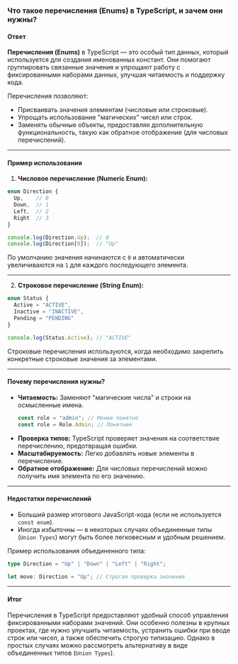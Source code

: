 ### Что такое перечисления (Enums) в TypeScript, и зачем они нужны?

#### Ответ

**Перечисления (Enums)** в TypeScript — это особый тип данных, который используется для создания именованных констант. Они помогают группировать связанные значения и упрощают работу с фиксированными наборами данных, улучшая читаемость и поддержку кода.

Перечисления позволяют:
- Присваивать значения элементам (числовые или строковые).
- Упрощать использование "магических" чисел или строк.
- Заменять обычные объекты, предоставляя дополнительную функциональность, такую как обратное отображение (для числовых перечислений).

---

#### Пример использования

1. **Числовое перечисление (Numeric Enum):**

```typescript
enum Direction {
  Up,    // 0
  Down,  // 1
  Left,  // 2
  Right  // 3
}

console.log(Direction.Up);  // 0
console.log(Direction[0]);  // "Up"
```

По умолчанию значения начинаются с `0` и автоматически увеличиваются на `1` для каждого последующего элемента.

---

2. **Строковое перечисление (String Enum):**

```typescript
enum Status {
  Active = "ACTIVE",
  Inactive = "INACTIVE",
  Pending = "PENDING"
}

console.log(Status.Active); // "ACTIVE"
```

Строковые перечисления используются, когда необходимо закрепить конкретные строковые значения за элементами.

---

#### Почему перечисления нужны?

- **Читаемость:** Заменяют "магические числа" и строки на осмысленные имена.
  ```typescript
  const role = "admin"; // Менее понятно
  const role = Role.Admin; // Понятнее
  ```
- **Проверка типов:** TypeScript проверяет значения на соответствие перечислению, предотвращая ошибки.
- **Масштабируемость:** Легко добавлять новые элементы в перечисление.
- **Обратное отображение:** Для числовых перечислений можно получить имя элемента по его значению.

---

#### Недостатки перечислений

- Больший размер итогового JavaScript-кода (если не используется `const enum`).
- Иногда избыточны — в некоторых случаях объединенные типы (`Union Types`) могут быть более легковесным и удобным решением.

Пример использования объединенного типа:
```typescript
type Direction = "Up" | "Down" | "Left" | "Right";

let move: Direction = "Up"; // Строгая проверка значения
```

---

#### Итог

Перечисления в TypeScript предоставляют удобный способ управления фиксированными наборами значений. Они особенно полезны в крупных проектах, где нужно улучшить читаемость, устранить ошибки при вводе строк или чисел, а также обеспечить строгую типизацию. Однако в простых случаях можно рассмотреть альтернативу в виде объединенных типов (`Union Types`).